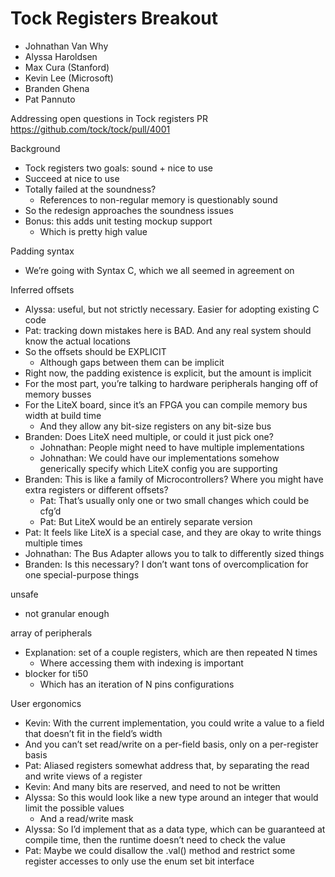 # Tock Registers Breakout

* Johnathan Van Why
* Alyssa Haroldsen
* Max Cura (Stanford)
* Kevin Lee (Microsoft)
* Branden Ghena
* Pat Pannuto


Addressing open questions in Tock registers PR
https://github.com/tock/tock/pull/4001


Background
* Tock registers two goals: sound + nice to use
* Succeed at nice to use
* Totally failed at the soundness?
   * References to non-regular memory is questionably sound
* So the redesign approaches the soundness issues
* Bonus: this adds unit testing mockup support
   * Which is pretty high value

Padding syntax
* We’re going with Syntax C, which we all seemed in agreement on

Inferred offsets
* Alyssa: useful, but not strictly necessary. Easier for adopting existing C code
* Pat: tracking down mistakes here is BAD. And any real system should know the actual locations
* So the offsets should be EXPLICIT
   * Although gaps between them can be implicit
* Right now, the padding existence is explicit, but the amount is implicit
* For the most part, you’re talking to hardware peripherals hanging off of memory busses
* For the LiteX board, since it’s an FPGA you can compile memory bus width at build time
   * And they allow any bit-size registers on any bit-size bus
* Branden: Does LiteX need multiple, or could it just pick one?
   * Johnathan: People might need to have multiple implementations
   * Johnathan: We could have our implementations somehow generically specify which LiteX config you are supporting
* Branden: This is like a family of Microcontrollers? Where you might have extra registers or different offsets?
   * Pat: That’s usually only one or two small changes which could be cfg’d
   * Pat: But LiteX would be an entirely separate version
* Pat: It feels like LiteX is a special case, and they are okay to write things multiple times
* Johnathan: The Bus Adapter allows you to talk to differently sized things
* Branden: Is this necessary? I don’t want tons of overcomplication for one special-purpose things

unsafe
* not granular enough

array of peripherals
* Explanation: set of a couple registers, which are then repeated N times
   * Where accessing them with indexing is important
* blocker for ti50
   * Which has an iteration of N pins configurations


User ergonomics
* Kevin: With the current implementation, you could write a value to a field that doesn’t fit in the field’s width
* And you can’t set read/write on a per-field basis, only on a per-register basis
* Pat: Aliased registers somewhat address that, by separating the read and write views of a register
* Kevin: And many bits are reserved, and need to not be written
* Alyssa: So this would look like a new type around an integer that would limit the possible values
   * And a read/write mask
* Alyssa: So I’d implement that as a data type, which can be guaranteed at compile time, then the runtime doesn’t need to check the value
* Pat: Maybe we could disallow the .val() method and restrict some register accesses to only use the enum set bit interface

